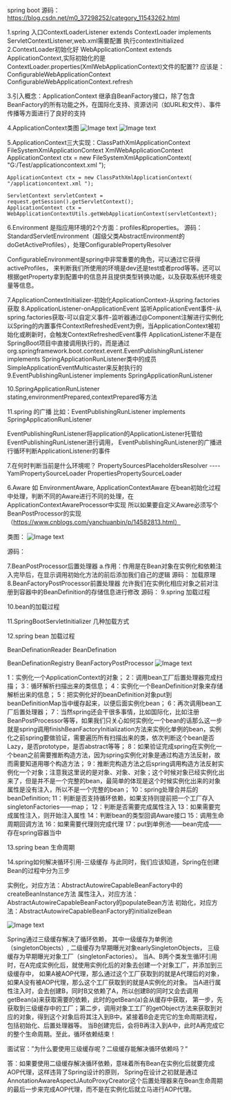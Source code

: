 spring boot 源码：https://blog.csdn.net/m0_37298252/category_11543262.html


1.spring 入口ContextLoaderListener extends ContextLoader implements ServletContextListener,web.xml需要配置
执行contextInitialized
2.ContextLoader初始化好
WebApplicationContext extends ApplicationContext,实际初始化的是ContextLoader.properties(XmlWebApplicationContext)文件的配置??
应该是：ConfigurableWebApplicationContext
ConfigurableWebApplicationContext.refresh

3.引入概念：ApplicationContext
继承自BeanFactory接口，除了包含BeanFactory的所有功能之外，在国际化支持、资源访问（如URL和文件）、事件传播等方面进行了良好的支持

4.ApplicationContext类图
![Image text](./1.png)
![Image text](./2.png)

5.ApplicationContext三大实现：ClassPathXmlApplicationContext FileSystemXmlApplicationContext XmlWebApplicationContext
    ApplicationContext ctx = new FileSystemXmlApplicationContext( "G:/Test/applicationcontext.xml ");
    
    ApplicationContext ctx = new ClassPathXmlApplicationContext( "/applicationcontext.xml ");
    
    ServletContext servletContext = request.getSession().getServletContext();
    ApplicationContext ctx = WebApplicationContextUtils.getWebApplicationContext(servletContext);
6.Environment
是指应用环境的2个方面：profiles和properties。
源码：StandardServletEnvironment（超级父类AbstractEnvironment的doGetActiveProfiles），处理ConfigurablePropertyResolver

ConfigurableEnvironment是spring中非常重要的角色，可以通过它获得activeProfiles，
来判断我们所使用的环境是dev还是test或者prod等等。还可以根据getProperty拿到配置中的信息并且提供类型转换功能，以及获取系统环境变量等信息。

7.ApplicationContextInitializer-初始化ApplicationContext-从spring.factories获取
8.ApplicationListener-onApplicationEvent 监听ApplicationEvent事件-从spring.factories获取-可以自定义事件-监听器通过@Component注解进行实例化
    以Spring的内置事件ContextRefreshedEvent为例，当ApplicationContext被初始化或刷新时，会触发ContextRefreshedEvent事件
    ApplicationListener不是在SpringBoot项目中直接调用执行的，而是通过org.springframework.boot.context.event.EventPublishingRunListener implements SpringApplicationRunListener类中的成员SimpleApplicationEventMulticaster来反射执行的
9.EventPublishingRunListener   implements SpringApplicationRunListener

10.SpringApplicationRunListener
stating,environmentPrepared,contextPrepared等方法

11.spring 的广播
比如：EventPublishingRunListener implements SpringApplicationRunListener

EventPublishingRunListener将application的ApplicationListener托管给EventPublishingRunListener进行调用，
EventPublishingRunListener的广播进行循环判断ApplicationListener的事件



7.在何时判断当前是什么环境呢？
PropertySourcesPlaceholdersResolver ----
YamlPropertySourceLoader
PropertiesPropertySourceLoader


6.Aware 如
EnvironmentAware, ApplicationContextAware
在bean初始化过程中处理，判断不同的Aware进行不同的处理，在ApplicationContextAwareProcessor中实现
所以如果要自定义Aware必须写个BeanPostProcessor的实现（https://www.cnblogs.com/yanchuanbin/p/14582813.html）

类图：
![Image text](./3.png)

源码：

7.BeanPostProcessor后置处理器
a.作用：作用是在Bean对象在实例化和依赖注入完毕后，在显示调用初始化方法的前后添加我们自己的逻辑
源码：
加载原理
8.BeanFactoryPostProcessor前置处理器
允许我们在实例化相应对象之前对注册到容器中的BeanDefinition的存储信息进行修改
源码：
9.spring 加载过程

10.bean的加载过程

11.SpringBootServletInitializer 几种加载方式

12.spring bean 加载过程

BeanDefinationReader
BeanDefination

BeanDefinationRegistry
BeanFactoryPostProcessor
![Image text](./bean.png)

1：实例化一个ApplicationContext的对象；
2：调用bean工厂后置处理器完成扫描；
3：循环解析扫描出来的类信息；
4：实例化一个BeanDefinition对象来存储解析出来的信息；
5：把实例化好的beanDefinition对象put到beanDefinitionMap当中缓存起来，以便后面实例化bean；
6：再次调用bean工厂后置处理器；
7：当然spring还会干很多事情，比如国际化，比如注册BeanPostProcessor等等，如果我们只关心如何实例化一个bean的话那么这一步就是spring调用finishBeanFactoryInitialization方法来实例化单例的bean，实例化之前spring要做验证，需要遍历所有扫描出来的类，依次判断这个bean是否Lazy，是否prototype，是否abstract等等；
8：如果验证完成spring在实例化一个bean之前需要推断构造方法，因为spring实例化对象是通过构造方法反射，故而需要知道用哪个构造方法；
9：推断完构造方法之后spring调用构造方法反射实例化一个对象；注意我这里说的是对象、对象、对象；这个时候对象已经实例化出来了，但是并不是一个完整的bean，最简单的体现是这个时候实例化出来的对象属性是没有注入，所以不是一个完整的bean；
10：spring处理合并后的beanDefinition;
11：判断是否支持循环依赖，如果支持则提前把一个工厂存入singletonFactories——map；
12：判断是否需要完成属性注入
13：如果需要完成属性注入，则开始注入属性
14：判断bean的类型回调Aware接口
15：调用生命周期回调方法
16：如果需要代理则完成代理
17：put到单例池——bean完成——存在spring容器当中


13.spring bean 生命周期

14.spring如何解决循环引用-三级缓存
与此同时，我们应该知道，Spring在创建Bean的过程中分为三步

实例化，对应方法：AbstractAutowireCapableBeanFactory中的createBeanInstance方法
属性注入，对应方法：AbstractAutowireCapableBeanFactory的populateBean方法
初始化，对应方法：AbstractAutowireCapableBeanFactory的initializeBean

![Image text](./循环依赖.png)


Spring通过三级缓存解决了循环依赖，
其中一级缓存为单例池（singletonObjects）,
二级缓存为早期曝光对象earlySingletonObjects，
三级缓存为早期曝光对象工厂（singletonFactories）。
当A、B两个类发生循环引用时，在A完成实例化后，就使用实例化后的对象去创建一个对象工厂，并添加到三级缓存中，
如果A被AOP代理，那么通过这个工厂获取到的就是A代理后的对象，如果A没有被AOP代理，那么这个工厂获取到的就是A实例化的对象。
当A进行属性注入时，会去创建B，同时B又依赖了A，所以创建B的同时又会去调用getBean(a)来获取需要的依赖，此时的getBean(a)会从缓存中获取，
第一步，先获取到三级缓存中的工厂；第二步，调用对象工工厂的getObject方法来获取到对应的对象，得到这个对象后将其注入到B中。紧接着B会走完它的生命周期流程，包括初始化、后置处理器等。
当B创建完后，会将B再注入到A中，此时A再完成它的整个生命周期。至此，循环依赖结束！

面试官：”为什么要使用三级缓存呢？二级缓存能解决循环依赖吗？“

答：如果要使用二级缓存解决循环依赖，意味着所有Bean在实例化后就要完成AOP代理，这样违背了Spring设计的原则，
Spring在设计之初就是通过AnnotationAwareAspectJAutoProxyCreator这个后置处理器来在Bean生命周期的最后一步来完成AOP代理，而不是在实例化后就立马进行AOP代理。

